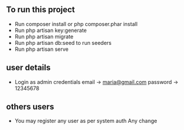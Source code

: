 ## To run this project

- Run composer install or php composer.phar install
- Run php artisan key:generate
- Run php artisan migrate
- Run php artisan db:seed to run seeders
- Run php artisan serve


## user details

- Login as admin credentials 
            email -> maria@gmail.com
            password -> 12345678

## others users

- You may register any user as per system auth
Any change
